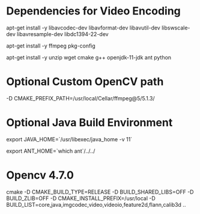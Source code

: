 # Dependencies for Video Encoding
apt-get install -y libavcodec-dev libavformat-dev libavutil-dev libswscale-dev libavresample-dev libdc1394-22-dev

apt-get install -y ffmpeg pkg-config 

apt-get install -y unzip wget cmake g++ openjdk-11-jdk ant python


# Optional Custom OpenCV path
-D CMAKE_PREFIX_PATH=/usr/local/Cellar/ffmpeg@5/5.1.3/

# Optional Java Build Environment
export JAVA_HOME=\`/usr/libexec/java_home -v 11\`

export ANT_HOME=\`which ant\`/../../

# Opencv 4.7.0
cmake -D CMAKE_BUILD_TYPE=RELEASE -D BUILD_SHARED_LIBS=OFF -D BUILD_ZLIB=OFF -D CMAKE_INSTALL_PREFIX=/usr/local -D BUILD_LIST=core,java,imgcodec,video,videoio,feature2d,flann,calib3d ..
